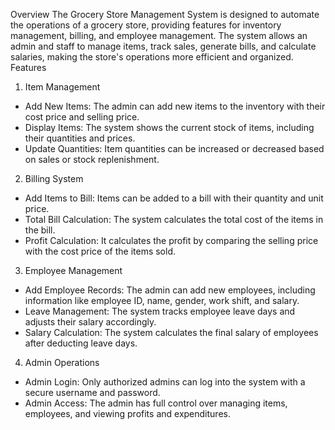 Overview
The Grocery Store Management System is designed to automate the operations of a grocery store, 
providing features for inventory management, billing, and employee management. The system
allows 
an admin and staff to manage items, track sales, generate bills, and calculate salaries, making 
the store's operations more efficient and organized.
Features
1. Item Management
- Add New Items: The admin can add new items to the inventory with their cost price and selling
price.
- Display Items: The system shows the current stock of items, including their quantities and prices.
- Update Quantities: Item quantities can be increased or decreased based on sales or stock
replenishment.
2. Billing System
- Add Items to Bill: Items can be added to a bill with their quantity and unit price.
- Total Bill Calculation: The system calculates the total cost of the items in the bill.
- Profit Calculation: It calculates the profit by comparing the selling price with the cost price of the
items sold.
3. Employee Management
- Add Employee Records: The admin can add new employees, including information like employee
ID, name, gender, 
 work shift, and salary.
- Leave Management: The system tracks employee leave days and adjusts their salary accordingly.
- Salary Calculation: The system calculates the final salary of employees after deducting leave days.
4. Admin Operations
- Admin Login: Only authorized admins can log into the system with a secure username and
password.
- Admin Access: The admin has full control over managing items, employees, and viewing profits
and expenditures.
